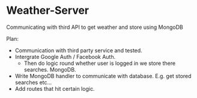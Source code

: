 # Weather-Server
Communicating with third API to get weather and store using MongoDB

Plan:

* Communication with third party service and tested.
* Intergrate Google Auth / Facebook Auth.
  * Then do logic round whether user is logged in we store there searches. MongoDB.
* Write MongoDB handler to communicate with database. E.g. get stored searches etc...
* Add routes that hit certain logic.
